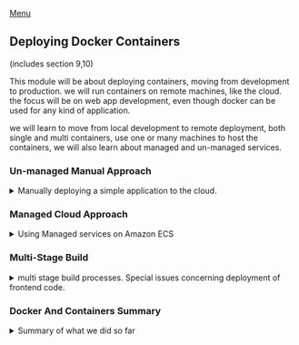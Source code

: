 <!--
ignore these words in spell check for this file
// cSpell:ignore dockerized simplenodeapp FARGATE
-->

[Menu](../README.md)

## Deploying Docker Containers
(includes section 9,10)

This module will be about deploying containers, moving from development to production. we will run containers on remote machines, like the cloud.\
the focus will be on web app development, even though docker can be used for any kind of application.

we will learn to move from local development to remote deployment, both single and multi containers, use one or many machines to host the containers, we will also learn about managed and un-managed services.

### Un-managed Manual Approach

<details>
<summary>
Manually deploying a simple application to the cloud.
</summary>

A basic, simple, hands-on process of getting an application to run on a remote machine. we do everything manually, from setting the machine, opening the ports, getting the image and running it.

the examples in the course are for amazon's AWS.\
**(Note: i used the docker labs playground instead of AWS)**

#### From Development To Production

so far, we only focused on development, but containers, as their namesakes, are ideal for deployment. they protect us from having different development and production environments. the environment is inside the container. we have an isolated, standalone environment that is the same in the development stage and the deployment stage. they are reproducible, easy to share and use.\
this protects us from surprises, if we run it in a container locally, it should work the same in a container that's running in a remote machine.

- Bind Mounts shouldn't be used in production.
- Containerized apps might need a build step that happens in the deployment stage (such as React apps).
- Multi-container project might need to be split across multiple hosts/remote machine in the deployment.
- There are tradeoffs, we might have less control and less responsibility when deploying containers remotely.

#### Deployment Process & Providers

The basic first example is a standalone nodeJS application. no database, no frontend. just one container that runs one image. 
our process is simply:
> Install Docker on a remote host (e.g. via SSH), push and pull image, run container based on image on remote host.

for this, we need a remote machine, some service that can host our container and run it. the major hosting providers are
- Amazon Web Services (AWS)
- Microsoft Azure
- Google Cloud

those three can give us much more than web hosting. and they have good defaults to use. in this course we will use AWS, this requires a credit card to pay for hosting.

we will use an amazon EC2 service.

#### Getting Started With An Example

deploying a basic node application to AWS EC2.
> AWS EC2 is a service that allows you to spin up and manage your own remote machines.

we will get this example working in three steps:
> 1. Create and launch EC2 instance, VPC and security group.\
>   (VPC - virtual public cloud)
> 2. Configure security groupe to expose all required ports to WWW
> 3. Connect to instance (SSH), install docker and run container.

lets get the simple application in the folder "basic-deployment". it's a really basic application that simply serves a static page. we can create a docker-compose file, but we won't do this right now.


```sh
cd basic-deployment\
docker image build -t simplenodeapp .
docker container run --rm -d -p 3000:80 --name simple simplenodeapp
docker container stop simple
```

we check the browser.

#### Bind Mounts In Production

in this application, we aren't using bind mounts. 

In development, we encapsulate the runtime environment, but we are fine if the source code comes from the local machine. and it's even better if it can respond to changes in it. this makes development faster, without restarting the container or building the image again.\
For production, we want the container to have everything inside it, and not to depend on anything from inside. the image is the single source of truth. we don't look outside to get the code. this is why we use `COPY` when we build the image, and we don't use bind mounts.

we could have both the copy and the bind mount, the volumes are declared outside the dockerfile, this way we can use the same file for both development and production. had we used a docker-compose file, we might have had those bind commands inside it, but we will look at this issue later.

#### Introducing AWS & EC2

now we want to take this image and deploy it somewhere. we want the remote machine to run the image. we need an account and a credit card to sign up.

we should see something called *AWS Management Console*, where we search for EC2, we look for an option to launch a new instance.

#### Connecting to an EC2 Instance

we should now see a wizard to select which instance we get. e should take an x86 linux system, and be sure we take the three instance and choose something with simple memory requirement, in the example, it's t2.micro. we then need to make sure there is a VPC network configured.

now we get a screen to get a key-pair, which is something that allows us to connect to the machine with SSH. we can't lose this key, as it's only possible to get it once. we shouldn't share this key. this file is *.pem* extension, a base64-encoded certificate.

we should now launch the instance and see that it's running.\
we will now connect to it with ssh (secure shell). in linux we get this out of the box, in windows we either use **WSL2** or a ssh client such as **putty**.\
we click on the 'connect' button to get the commands to ssh into the machine.


in linux, we might need to use the command to give our permissions, then we run the shell command with the *-i* (identity_file) flag to connect to it.
```sh
chmod 400 key.pem
ssh -i "key.pem" machine@somewhere.region.provider.com
``` 
this will change how our shell prompt looks.


note: we can configure the security groups after we connect to the instance.

#### Installing Docker on a Virtual Machine

when we are inside the remote machine, we need to install docker. we will use the yum package manager for this. we will also use some amazon provided stuff

```sh
sudo yum update -y
sudo amazon-linux-extras install docker
sudo service docker start
```

now we got docker installed and running, and we can try typing in some commands to see that it behaves like we expect it to.

if we were using something else other than amazon EC2, we would need to install docker differently, as described in the documentation for [installing docker](https://docs.docker.com/engine/install/).

#### Pushing our local Image to the Cloud

now that we have docker running, we need to bring the image to the remote machine.
we can either bring the source code to the remote machine and build the image there, or build the image locally and then get it from the remote machine.

obviously, docker is all about the later option. we don't want to do all the work on the remote machine, it's just repeated work.

we can do this with docker hub, we publish our image to it, and then pull it from the remote machine. we login to our docker-hub example, create a new repository (public). and now we need to push our image to it. lets have a .dockerignore file inside, we want to ignore node_modules, dockerfile and any .pem files.


```sh
docker image build -t node-dep-example .
docker image tag node-dep-example repo/node-example-1
docker image tag node-dep-example repo/node-example-2
docker image ls -a
#remove tagged and check that it's gone
docker image rm repo/node-example-2
docker image ls -a
#login into docker hub, with username and password
docker login 
docker image push repo/node-example-2
```

#### Running & Publishing the App (on EC2)

now we go back to the remote machine with our ssh connection. we can get the image from the dockerhub repository and run it as we always do.

```sh
docker container run --rm -d --name simple -p 80:80 academind/node-example-1
docker container ls -a
```

in aws we might get a permission issues, for now we simply add the `sudo` to bypass this. it isn't the right thing to do in real world situations.

we go back to the AWS dashboard and look at our instances, we will see public ip. when we enter it in the browser we don't get anything. this isn't a bug, it's a security group issue. we can find it and click on the security to see which traffic is allowed in and out of the instance. all outbound traffic is allowed, which is why we could get the image from docker hub. but only one port is allowed for inbound traffic, this is port 22, which is how the ssh protocol works (together with the key).

we want to allow incoming HTTP access. sw we need to edit the rules and allow http (source: anywhere). and now we can try entering the public ip4 address in our browser and see the static page.

we could also run a docker-compose file on a remote machine, we would need to make adjustments to avoid building images and just take them from the hub.

#### Managing & Updating the Container / Image

there are more advanced ways to deploy applications on the cloud, such as using a custom domain, having multiple containers, etc...

if we updated the code and wanted to push the changes to the remote machine, we would need to rebuild the image, push it again into the repository, and then stop the container, get the image again and run again.\
We need to make sure we are using the updated version. we can either pull the image manually or add a flag to indicate that it should always pull the images again.

```sh
docker image pull academind/node-example-1
# or
docker container run --rm -d --name simple --pull "always" -p 80:80 academind/node-example-1
```

to shut everything down, we can stop the running container, but we can also shut the EC2 instance entirely and choose to terminate it. this will remove it entirely, we can also stop it from running without deleting all the settings.

#### Disadvantages of our Current Approach

we saw how to deploy a simple application on a remote machine, the only thing we needed to install was the docker program. this approach was simple, but it was manual and required us to setup everything.
we are fully responsible for this machine, the configuration and the security of it. we managed the network, the firewall and the security groups, the hardware and the OS. and everything must be done via ssh.

we really want a workflow that can do everything for us. this is what we call a 'Managed' approach. and that will be the next part.

</details>

### Managed Cloud Approach

<details>
<summary>
Using Managed services on Amazon ECS
</summary>

Important: the AWS free tier doesn't include Amazon ECS, so following the course examples will cost us. we also need to be sure we remove all of our resources to avoid paying for them. these resources also include load balancers and NAT gateways.

#### From Manual Deployment to Managed Services

the manual approach gives us total control, but also more responsibility, we have more options, but we also need to take care of more things. we can try and go for a more managed approach, where we don't create the remote machine on our own, but we use a managed machine instead.

Amazon ECS (Elastic Container Service) is a managed machine, other cloud providers also have this option. the cloud provider takes care of creating, managing, updating, monitoring and scaling our application. we now also need to use their tools to orchestrate (manage) the containers, we won't be using `docker container` commands anymore. each service has different commands.

#### Deploying with AWS ECS: A Managed Docker Container Service

we go back to amazon, and get an instance of ECS (this a paid service). we would see a ECS wizard.

There are four layers to ECS:
- Clusters
- Services
- Tasks
- Containers

we already know about containers, so we click to edit our custom container, we give it a name and the image, the ports and any memory limitations. this screen is like the `docker container run` command. we only specify the internal port, the external port is the same. we can add environment arguments or overwrite the starting command and the working directory.

there is also health check, timeouts, network settings, storage and logging (we can use AWS CloudWatch logs).

the next layer is the tasks, a task is blue print for the application, how the machine should be created. we will use **FARGATE** by default, which is a 'serverless' method that is very cost effective, we could also use ECS2, but that will cost more.

the third layer is the service, where we can add a load balancer.

the final layer is the cluster, the overall network of machine in which our services run.

once this starts up, we can start viewing the details of each layer, and eventually we see the public ip.

#### More on AWS

if we want to learn more about AWS, we can look at the martials in the [academind](https://academind.com/tutorials/aws-the-basics) website.

FARGATE is an aws specific thing, it only creates the server when it's needed (a request is made), so it costs less.

we also set up the task memory and CPU, which we can ask AWS to automatically scale up if it encounters high loads of requests.

#### Updating Managed Containers

what if we want to update our image? how will we get this reflected on the ECS service?

as before, we push the new image to the cloud, and we find the tasks tab in the AWS dashboard and click 'create new revision', don't change anything, and click 'create', and then 'Actions->Update Service". once the new task is up, we can go to the new public ip and see the updated version. it will be a different ip address then before. we could use custom domain names to ensure it has the same address.

#### Preparing a Multi-Container App

we will also try a multi container applications. one container with mongoDB and one with our backend service.

we should delete all the resources: services and clusters.

we won't use docker-compose for deployment. it's good for development on one local machine, but less for deployment on remote multiple machines. each cloud vendor has different requirements for how to specify stuff. the compose file is still useful as a reminder to what we want to do.

in AWS ECS we can't use the nice way to find the address of the other containers. in local development, when we use docker-compose, everything goes into the same network. but on the cloud the containers won't necessarily run on the same machine.\
however, if the containers are running in the same task, then they are guaranteed to run on the same machine, in this case, we can use localhost address again. so let's store this as environment variable and build our image again, then push it into dockerhub.

speaking of which, we need to feed in the environment variables.

#### Configuring the NodeJS Backend Container

we click of cluster, "create cluster", "networking only", provide a name check "create VPC" and use the default. the cluster is just the surrounding network, this might take a few minutes. we need to create tasks and services. we create a new "task definition", and assign it to FARGATE.\
it's important that the task role is **ecsTakExecutionRole**.\
we now add the container, choose the image, open port 80.

in the development stage, we used nodemon to have live updates of the code, but it won't matter in production, so we change the "command" field to run node, rather than the npm start to run a script. for the environment variables, we can't use a file, we must enter the key:value pairs. we did this to have 'localhost' as an environment variable.

we don't have storage and volumes because we aren't using bind mounts in production.

#### Deploying a Second Container & A Load Balancer

now we want another container, it will run in the same task (to ensure it runs in the same machine), we map the port 27017 as mongo expects, and we pass the environment variables for user name and password.

this a database, so we eventually will fill in the storage and logging part. but later.

we then create the task, and now we create the service with the task we just created. we need to select the created VPC, use the two subnets and enable "auto assign public ip".

we will also create and "Application Load Balancer", if one isn't found, we follow along the interface to create one on the same vpc. and we select the security group, and choose the routing and registering targets. follow the screens and eventually create the server.

we can use postman to send http requests with a goal to the backend and then see the updated list.

#### Using a Load Balancer for a Stable Domain

every time we deploy an updated image, the public ip is changed. we don't want this.

we can fix it with the load balancer. currently, the load balancer does healthcheck-s to the services, but we didn't set it up correctly, because it tries accessing a url which we didn't define in the application. we also didn't set the correct security group.

if we fix everything, then the DNS name should be the correct address, rather than the changing IP address.

#### Using EFS Volumes with ECS

we update our image, and force re-deployment, the old task keeps running until the new on is running properly, it is then removed after few minute.

now we try to get the goals again, but the old data is lost. we don't have data persistency. once we update a service, we lose the containers and the data stored inside them.

in the local development, we solved this with using volumes, we should do the same in the production deployment.

we go to the task definition, "add volume" and choose EFS (elastic file system). we need to create a file system with amazon, and make it use the vpc we are using. we now click 'customize' and change the network access, we need to change the security group - we create a new one under the vpc, and choose inbound rules with NFS type. we follow the instructions and set the file system as a volume.

we now edit the mongodb configuration a click 'mount point' and set the container path (like what we had in the docker run command),  we also need to choose platform version 1.4.0 and above (latest didn't work in the video).

now the service restarts the task and containers and we will have persistent data, even if we later restart the tasks again (update, "[x]force new deployment")

we have many stopped tasks, which we can see the reasons for failing, in mongoDB this bites us in the ass. the new task tries to get the lock, but it's already held by the previous one task.

we won't bother solving this problem for now, as we are planning to replace the mongoDB with something else later. we simply remove the task manually instead of having a rolling update.

#### Our Current Architecture

we currently have a backend container and a mongodb container, both resting inside the same task, we also have a volume with AWS EFS Storage that gives us data persistency. we also have a load balancer that gives us a consistent ip address.

#### Databases & Containers: An Important Consideration

we can manage our own Database containers,just like how we do it locally, but there are some issues.
- scaling and managing availability can be challenging, we might need multiple instances that have to be synched.
- performance when there is a traffic spike
- backups and security

these are things that are mostly unique to deployment situations, they don't matter much in development.

therefore, we should consider moving our self-managed database outside, and use  managed database service, such as AWS RDS (relational database service), MongoDB Atlas, or others.

this is another form of tradeoff, we can manage the database on our own, but we can also use a generic solution. mongoDB atlas is a cloud based version of mongoDB, which makes scaling and synchronizing easier.

#### Moving to MongoDB Atlas

we can use MongoDB atlas for free for now, we log-in into the mongoDB atlas website, and create a cluster, we choose the shared-cluster (which is free), we choose a cloud provider (doesn't matter which), we choose the free tier and follow the instructions. this will give us cloud mongoDB to which we can connect. we replace the connection string to point to the new storage.

we now need to choose if we use the cloud option during development, or if we continue using the local version for development to avoid eating up our data quota. this might mean we have different versions of mongo db, so we need to align the mongo version of the container with that of the cloud version (which usually lags behind the desktop version).

if we decide to use the cloud service in both cases, we can choose which database we use in the code with environment variables, to avoid contaminations.


```js
mongoose.connect(
  `mongodb+srv://${process.env.MONGODB_USERNAME}:${process.env.MONGODB_PASSWORD}@${process.env.MONGODB_URL}/${process.env.MONGODB_NAME}?retryWrites=true&w=majority`,
);
```

we can now get rid of the mongodb container, this also means we don't need the named volume, and so on, we also should remove the "depends_on:" key. this fails because of mongoDB atlas has it's own security, and we didn't configure them yet, we need to allow connections from IPs (whitelist), add and configure users with proper roles and privileges (read & write, admin).

now things should work from the local development environment.

#### Using MongoDB Atlas in Production

we switched over to MongoDB Atlas because we wanted to use it in production, we enter the task definition configuration, and delete the container for DB, we also remove the file system resource which is no longer needed, and we can also delete the security group.

we now change the URL from localhost and use the new credentials, and use the production environment. and we update the task again, which will now use the external mongoDB atlas service.

</details>

### Multi-Stage Build

<details>
<summary>
multi stage build processes. Special issues concerning deployment of frontend code.
</summary>

we are still missing the frontend part of the application. we want our React SPA (single page application) deployed as part of the cluster. while this seems easy, there is a specific issue.  most front end applications have a build step, which we usually ignore during development.

#### Understanding a Common Problem

some apps and projects have a build step, in web development, this means an optimization script that runs after development but before deployment. the development and the production setup isn't the same.

This happens in react, angular, vue and other, they all have code that isn't executable by the browser, but is compiled/transpiled into code that can run in the browser. this is the work of the bundler (such as parcel). other stuff that happen is code optimization and minification. the development stage also has a way to serve the files (with `npm start`). this development server isn't suited for use in production, it's too resource intensive.

all these frameworks have a build script, such as 'react-script build' that produces production ready code, which can then be served by any webserver. but this isn't enough, even if we tell our container to run the build command, it won't create a suitable server.

so this is our problem, we need a production ready code and something to serve it.

#### Creating a "build-only" Container

when we develop a ReactJS app, we get live-reloading (when source code changes), development servers, and it uses un-optimized javascript code and features that aren't supported by all browsers.\
when we deploy th app, we want optimized code that will work with all browsers, and without that attached server.

we need our reactApp to be different for development and production. we actually don't need the *node* image, because the nodeJs is used to give us the server, not for the code itself.


we tackle this issue by adding another dockerfile, this one called "Dockerfile.prod". we will also need a server to serve them.

#### Introducing Multi-Stage Builds

Multistage build allow us one docker file, but with multiple steps, that can use the results from one result (copy files and folder that were created earlier). we can then run all the step or just some of them. we can also switch between base images once we finished with the earlier.

We use the `as` keyword to label steps, we can then copy from those steps with `--from=<step name>`, so we can grab the files from the build folder that was created in the build step. we use the nginx image as the server for our website.
we can have an extra stage for testing if we want.

```dockerfile
# FROM node
FROM node:14-alpine as build

WORKDIR /app

COPY package.json .

RUN npm install

COPY . .

#EXPOSE 3000

#CMD ["npm", "start"]

RUN npm run build

FROM nginx:stable-alpine

COPY --from=build /app/build /usr/share/nginx/html

EXPOSE 80

CMD ["nginx","-g", "daemon off;"]
```

#### Building a Multi-Stage Image

we need to check if our code has things that need to change, such as "localhost", which was ok in development (it runs on the browser), but in the real world, it runs on the user browser, so it needs to be changed. the correct domain depends on where it's deployed, so if we deploy it on the same task as the backend, we can eliminate the domain entirely, switch "http://localhost/goals" to  "/goals".
if we use a different service we need to specify that domain.

now we want to build the image for production. we specify the file and the context again.

```sh
docker image build -f frontend/dockerfile.prod -t academind/goals-react ./frontend
docker image push academind/goals-react
```

#### Deploying a Standalone Frontend App

we want to deploy that image on the AWS cluster, we click on the "task definition" and "add container" with the correct image, we also change the startup dependency ordering to ensure the frontend only start after the backend has.\
but we have two containers mapped to the same port in the same task. this isn't allowed. and we can't create this container in this task yet. so we need a new task, so we create another task, which requires us to change the domain in the code again, the solution of omitting the domain doesn't work anymore.

we can't use environment variables directly, because of how react build works, but node gives us something.
```js
const loadBalancerURL = 'http://ecs-lb-something.elb.amazonaws.com';
const backendURL= process.env.NODE_ENV === 'development' ? 'http://localhost:80' : loadBalancerURL;
```

we need a new load balancer, give it a name, make it internet facing, on the same vpc as the tother, have a new target group type ip. now we have a different path for each stage, this is determined by how the image is built. "npm start" is development, and "npm run build" is production.

eventually, we will have two services in the cluster, each running one task with a load balancer that provides a constant ip address. this should work now.


#### Development vs Production: Differences

we have different dockerfiles for development and production, there is no way around it. having different url doesn't mean we have different environments, we use the same source code, just with different configuration. the code is still locked into the image.

#### Understanding Multi-Stage Build Targets

one last note on multi stage build targets, we can build parts of the build with the *--target* flag to specify up to which part we want to build. this can help with images that can also run the test or not

#### Beyond AWS

AWS isn't the only cloud provider. but no matter which one we choose, we usually will have some kind of tradeoff between managing everything and delegating tasks to the cloud provider and to other services.

#### Module Summary

this module was about deploying containers on a remote machine, either directly or by using a managed service. looked at differences between development and production in terms of volumes, database, urls.
we also explored multi-stage build files and how to use them to create image that have a build stage.

we talked about AWS -clusters, service, tasks and containers, and we looked at other cloud services such as file-systems and the mongoDB atlas cloud database.

</details>

### Docker And Containers Summary

<details>
<summary>
Summary of what we did so far
</summary>

Summary of the docker core concepts, development and deployment.

#### Images & Containers

containers are isolated boxes with a runtime environment, a file system and source code.a container is 'stateless', it doesn't retain data after it's removed, unless it uses a volume for data.

images are blueprints for containers, they are stored in registries like dockerhub, the are the readonly layers on which the containers are built. they are composed of layers which can be shared between versions of images.

#### Key Commands

- `docker image build` - build image
  - *--tag, -t* - tag image
  - *--file,-f* - dockerfile
- `docker container run` - run container
  - *--name* - container name
  - *--rm* - remove when stopped
  - *--detach,-d* - run in the background
  - *--publish, -p* - open ports
- `docker image pull` - get image from repository
- `docker image push` - push image to repository

#### Data, Volumes & Networking

having persistent data for container, 
- anonymous volumes - mostly used together with other stuff
- named volumes - reuseable volume
- bind mounts - mirror data from the local machine into the container

communication
- container to the outside world - works immediately
- container to container - use the same network to make this possible
  
#### Docker Compose

a configuration file that allows us to spin together several containers with the respective flags and arguments. also can build images. great for multi-container projects.

`docker compose up`,`docker compose down`.

#### Local vs Remote

>"isolated, encapsulated reproducible environments"

we can run docker application either locally or on remote machine (one or more). containers are perfect even if just use them locally.

#### Deployment

when we deploy our containerized application to a remote machine, we don't use bind-mounts (we use `COPY` or volumes), multiple containers might need multiple machines.

multistage build can also help us, especially with applications that have a build step.

tradeoff between Control vs Ease-Of-Use, security also matters here.

</details>
